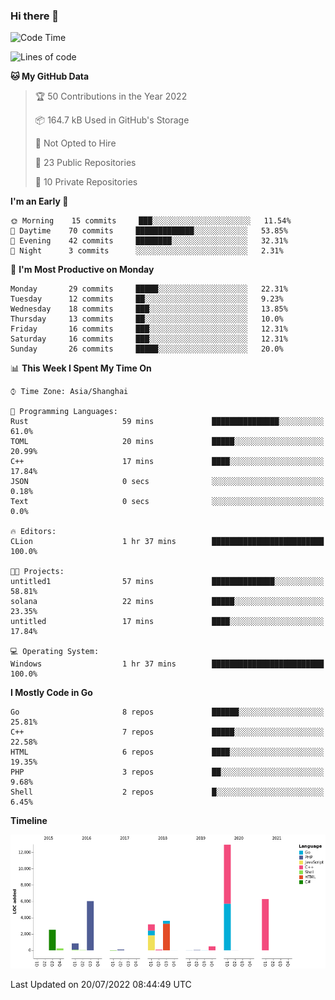### Hi there 👋

<!--
**pinelliar/pinelliar** is a ✨ _special_ ✨ repository because its `README.md` (this file) appears on your GitHub profile.

Here are some ideas to get you started:

- 🔭 I’m currently working on ...
- 🌱 I’m currently learning ...
- 👯 I’m looking to collaborate on ...
- 🤔 I’m looking for help with ...
- 💬 Ask me about ...
- 📫 How to reach me: ...
- 😄 Pronouns: ...
- ⚡ Fun fact: ...
-->

<!--START_SECTION:waka-->
![Code Time](http://img.shields.io/badge/Code%20Time-0%20secs-blue)

![Lines of code](https://img.shields.io/badge/From%20Hello%20World%20I%27ve%20Written-36%20Thousand%20lines%20of%20code-blue)

**🐱 My GitHub Data** 

> 🏆 50 Contributions in the Year 2022
 > 
> 📦 164.7 kB Used in GitHub's Storage 
 > 
> 🚫 Not Opted to Hire
 > 
> 📜 23 Public Repositories 
 > 
> 🔑 10 Private Repositories  
 > 
**I'm an Early 🐤** 

```text
🌞 Morning    15 commits     ███░░░░░░░░░░░░░░░░░░░░░░   11.54% 
🌆 Daytime    70 commits     █████████████░░░░░░░░░░░░   53.85% 
🌃 Evening    42 commits     ████████░░░░░░░░░░░░░░░░░   32.31% 
🌙 Night      3 commits      ░░░░░░░░░░░░░░░░░░░░░░░░░   2.31%

```
📅 **I'm Most Productive on Monday** 

```text
Monday       29 commits     █████░░░░░░░░░░░░░░░░░░░░   22.31% 
Tuesday      12 commits     ██░░░░░░░░░░░░░░░░░░░░░░░   9.23% 
Wednesday    18 commits     ███░░░░░░░░░░░░░░░░░░░░░░   13.85% 
Thursday     13 commits     ██░░░░░░░░░░░░░░░░░░░░░░░   10.0% 
Friday       16 commits     ███░░░░░░░░░░░░░░░░░░░░░░   12.31% 
Saturday     16 commits     ███░░░░░░░░░░░░░░░░░░░░░░   12.31% 
Sunday       26 commits     █████░░░░░░░░░░░░░░░░░░░░   20.0%

```


📊 **This Week I Spent My Time On** 

```text
⌚︎ Time Zone: Asia/Shanghai

💬 Programming Languages: 
Rust                     59 mins             ███████████████░░░░░░░░░░   61.0% 
TOML                     20 mins             █████░░░░░░░░░░░░░░░░░░░░   20.99% 
C++                      17 mins             ████░░░░░░░░░░░░░░░░░░░░░   17.84% 
JSON                     0 secs              ░░░░░░░░░░░░░░░░░░░░░░░░░   0.18% 
Text                     0 secs              ░░░░░░░░░░░░░░░░░░░░░░░░░   0.0%

🔥 Editors: 
CLion                    1 hr 37 mins        █████████████████████████   100.0%

🐱‍💻 Projects: 
untitled1                57 mins             ██████████████░░░░░░░░░░░   58.81% 
solana                   22 mins             █████░░░░░░░░░░░░░░░░░░░░   23.35% 
untitled                 17 mins             ████░░░░░░░░░░░░░░░░░░░░░   17.84%

💻 Operating System: 
Windows                  1 hr 37 mins        █████████████████████████   100.0%

```

**I Mostly Code in Go** 

```text
Go                       8 repos             ██████░░░░░░░░░░░░░░░░░░░   25.81% 
C++                      7 repos             █████░░░░░░░░░░░░░░░░░░░░   22.58% 
HTML                     6 repos             ████░░░░░░░░░░░░░░░░░░░░░   19.35% 
PHP                      3 repos             ██░░░░░░░░░░░░░░░░░░░░░░░   9.68% 
Shell                    2 repos             █░░░░░░░░░░░░░░░░░░░░░░░░   6.45%

```


**Timeline**

![Chart not found](https://raw.githubusercontent.com/hycinth22/hycinth22/main/charts/bar_graph.png) 


 Last Updated on 20/07/2022 08:44:49 UTC
<!--END_SECTION:waka-->

